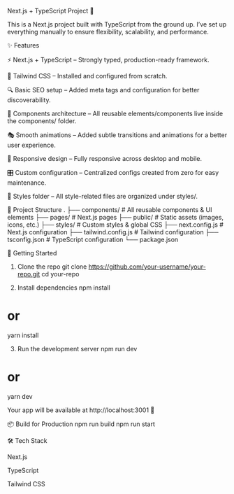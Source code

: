 Next.js + TypeScript Project 🚀

This is a Next.js project built with TypeScript from the ground up.
I’ve set up everything manually to ensure flexibility, scalability, and performance.

✨ Features

⚡ Next.js + TypeScript – Strongly typed, production-ready framework.

🎨 Tailwind CSS – Installed and configured from scratch.

🔍 Basic SEO setup – Added meta tags and configuration for better discoverability.

🧩 Components architecture – All reusable elements/components live inside the components/ folder.

🎭 Smooth animations – Added subtle transitions and animations for a better user experience.

📱 Responsive design – Fully responsive across desktop and mobile.

🎛 Custom configuration – Centralized configs created from zero for easy maintenance.

🎨 Styles folder – All style-related files are organized under styles/.

📂 Project Structure
.
├── components/        # All reusable components & UI elements
├── pages/             # Next.js pages
├── public/            # Static assets (images, icons, etc.)
├── styles/            # Custom styles & global CSS
├── next.config.js     # Next.js configuration
├── tailwind.config.js # Tailwind configuration
├── tsconfig.json      # TypeScript configuration
└── package.json

🚀 Getting Started
1. Clone the repo
git clone https://github.com/your-username/your-repo.git
cd your-repo

2. Install dependencies
npm install
# or
yarn install

3. Run the development server
npm run dev
# or
yarn dev


Your app will be available at http://localhost:3001
 🎉

📦 Build for Production
npm run build
npm run start

🛠 Tech Stack

Next.js

TypeScript

Tailwind CSS
